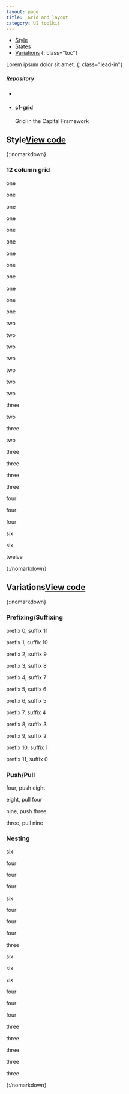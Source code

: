 ```yaml
---
layout: page
title:  Grid and layout
category: UI toolkit
---
```


- [Style](#style)
- [States](#states)
- [Variations](#variations)
{: class="toc"}

<div class="content-50 content-first">

Lorem ipsum dolor sit amet.
{: class="lead-in"}

</div>

<div class="content-50 content-last">
  <h5 class="repo-list-header">Repository</h5>
  <ul class="repo-list">
    <li>
      <i class="cf-icon cf-icon-github"></i>
    </li>
    <li>
      <a href="http://github.com/cfpb/cf-grid"><h4>cf-grid</h4></a>
      <p>Grid in the Capital Framework</p>
    </li>
  </ul>
</div>

<h2 id="style">Style<span class="cf-code-link"><a href="http://cfpb.github.io/cf-grid/docs/">View code <i class="cf-icon cf-icon-external-link"></i></a></span></h2>

{::nomarkdown}
<div class="grid-demo cols-12">
        <h3>12 column grid</h3>
        <section>
            <div class="col col-1"><p>one</p></div>
            <div class="col col-1"><p>one</p></div>
            <div class="col col-1"><p>one</p></div>
            <div class="col col-1"><p>one</p></div>
            <div class="col col-1"><p>one</p></div>
            <div class="col col-1"><p>one</p></div>
            <div class="col col-1"><p>one</p></div>
            <div class="col col-1"><p>one</p></div>
            <div class="col col-1"><p>one</p></div>
            <div class="col col-1"><p>one</p></div>
            <div class="col col-1"><p>one</p></div>
            <div class="col col-1"><p>one</p></div>
        </section>
        <section>
            <div class="col col-2"><p>two</p></div>
            <div class="col col-2"><p>two</p></div>
            <div class="col col-2"><p>two</p></div>
            <div class="col col-2"><p>two</p></div>
            <div class="col col-2"><p>two</p></div>
            <div class="col col-2"><p>two</p></div>
        </section>
        <section>
            <div class="col col-2"><p>two</p></div>
            <div class="col col-3"><p>three</p></div>
            <div class="col col-2"><p>two</p></div>
            <div class="col col-3"><p>three</p></div>
            <div class="col col-2"><p>two</p></div>
        </section>
        <section>
            <div class="col col-3"><p>three</p></div>
            <div class="col col-3"><p>three</p></div>
            <div class="col col-3"><p>three</p></div>
            <div class="col col-3"><p>three</p></div>
        </section>
        <section>
            <div class="col col-4"><p>four</p></div>
            <div class="col col-4"><p>four</p></div>
            <div class="col col-4"><p>four</p></div>
        </section>
        <section>
            <div class="col col-6"><p>six</p></div>
            <div class="col col-6"><p>six</p></div>
        </section>
        <section>
            <div class="col col-12"><p>twelve</p></div>
        </section>
{:/nomarkdown}

<h2 id="variations">Variations<span class="cf-code-link"><a href="http://cfpb.github.io/cf-grid/docs/">View code <i class="cf-icon cf-icon-external-link"></i></a></span></h2>

{::nomarkdown}
        <h3>Prefixing/Suffixing</h3>
        <section>
            <div class="col col-1 suffix-11"><p>prefix 0, suffix 11</p></div>
            <div class="col col-1 prefix-1 suffix-10"><p>prefix 1, suffix 10</p></div>
            <div class="col col-1 prefix-2 suffix-9"><p>prefix 2, suffix 9</p></div>
            <div class="col col-1 prefix-3 suffix-8"><p>prefix 3, suffix 8</p></div>
            <div class="col col-1 prefix-4 suffix-7"><p>prefix 4, suffix 7</p></div>
            <div class="col col-1 prefix-5 suffix-6"><p>prefix 5, suffix 6</p></div>
            <div class="col col-1 prefix-6 suffix-5"><p>prefix 6, suffix 5</p></div>
            <div class="col col-1 prefix-7 suffix-4"><p>prefix 7, suffix 4</p></div>
            <div class="col col-1 prefix-8 suffix-3"><p>prefix 8, suffix 3</p></div>
            <div class="col col-1 prefix-9 suffix-2"><p>prefix 9, suffix 2</p></div>
            <div class="col col-1 prefix-10 suffix-1"><p>prefix 10, suffix 1</p></div>
            <div class="col col-1 prefix-11"><p>prefix 11, suffix 0</p></div>
        </section>
        <h3>Push/Pull</h3>
        <section>
            <div class="col col-4 push-8"><p>four, push eight</p></div>
            <div class="col col-8 pull-4"><p>eight, pull four</p></div>
        </section>
        <section>
            <div class="col col-9 push-3"><p>nine, push three</p></div>
            <div class="col col-3 pull-9"><p>three, pull nine</p></div>
        </section>
        <h3>Nesting</h3>
        <section>
            <div class="col col-6">
                <p>six</p>
                <section>
                    <div class="col col-4"><p>four</p></div>
                    <div class="col col-4"><p>four</p></div>
                    <div class="col col-4"><p>four</p></div>
                </section>
            </div>
            <div class="col col-6">
                <p>six</p>
                <section>
                    <div class="col col-4"><p>four</p></div>
                    <div class="col col-4"><p>four</p></div>
                    <div class="col col-4"><p>four</p></div>
                </section>
            </div>
        </section>
        <section>
            <div class="col col-3">
                <p>three</p>
                <section>
                    <div class="col col-6"><p>six</p></div>
                    <div class="col col-6"><p>six</p></div>
                </section>
            </div>
            <div class="col col-6">
                <p>six</p>
                <section>
                    <div class="col col-4"><p>four</p></div>
                    <div class="col col-4"><p>four</p></div>
                    <div class="col col-4"><p>four</p></div>
                </section>
            </div>
            <div class="col col-3">
                <p>three</p>
                <section>
                    <div class="col col-3"><p>three</p></div>
                    <div class="col col-3"><p>three</p></div>
                    <div class="col col-3"><p>three</p></div>
                    <div class="col col-3"><p>three</p></div>
                </section>
            </div>
        </section>
</div>
{:/nomarkdown}
